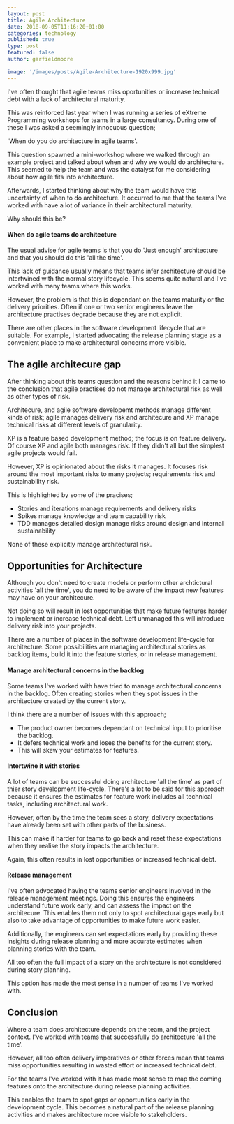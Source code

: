 ```yaml
---
layout: post
title: Agile Architecture
date: 2018-09-05T11:16:20+01:00
categories: technology
published: true
type: post
featured: false
author: garfieldmoore

image: '/images/posts/Agile-Architecture-1920x999.jpg'
---
```

I've often thought that agile teams miss oportunities or increase technical debt with a lack of architectural maturity.

This was reinforced last year when I was running a series of eXtreme Programming workshops for teams in a large consultancy.  During one of these I was asked a seemingly innocuous question;

'When do you do architecture in agile teams'.

This question spawned a mini-workshop where we walked through an example project and talked about when and why we would do architecture.  This seemed to help the team and was the catalyst for me considering about how agile fits into architecture.

Afterwards, I started thinking about why the team would have this uncertainty of when to do architecture.  It occurred to me that the teams I've worked with have a lot of variance in their architectural maturity.

Why should this be?

#### When do agile teams do architecture
The usual advise for agile teams is that you do 'Just enough' architecture and that you should do this 'all the time'.

This lack of guidance usually means that teams infer architecture should be intertwined with the normal story lifecycle.  This seems quite natural and I've worked with many teams where this works.  

However, the problem is that this is dependant on the teams maturity or the delivery priorities.  Often if one or two senior engineers leave the architecture practises degrade because they are not explicit.

There are other places in the software development lifecycle that are suitable. For example, I started advocating the release planning stage as a convenient place to make architectural concerns more visible.

## The agile architecure gap
After thinking about this teams question and the reasons behind it I came to the conclusion that agile practises do not manage architectural risk as well as other types of risk.

Architecure, and agile software developemt methods manage different kinds of risk; agile manages delivery risk and architecure and XP manage technical risks at different levels of granularity.

XP is a feature based development method; the focus is on feature delivery.  Of course XP and agile both manages risk.  If they didn't all but the simplest agile projects would fail.

However, XP is opinionated about the risks it manages.  It focuses risk around the most important risks to many projects; requirements risk and sustainability risk.

This is highlighted by some of the pracises;
  * Stories and iterations manage requirements and delivery risks
  * Spikes manage knowledge and team capability risk
  * TDD manages detailed design manage risks around design and internal sustainability

None of these explicitly manage architectural risk.

## Opportunities for Architecture
Although you don't need to create models or perform other archtictural activities 'all the time', you do need to be aware of the impact new features may have on your architecure.  

Not doing so will result in lost opportunities that make future features harder to implement or increase technical debt.  Left unmanaged this will introduce delivery risk into your projects.

There are a number of places in the software development life-cycle for architecture.  Some possibilities are managing architectural stories as backlog items, build it into the feature stories, or in release management.

#### Manage architectural concerns in the backlog
Some teams I've worked with have tried to manage architectural concerns in the backlog.  Often creating stories when they spot issues in the architecture created by the current story.

I think there are a number of issues with this approach;
* The product owner becomes dependant on technical input to prioritise the backlog.
* It defers technical work and loses the benefits for the current story.
* This will skew your estimates for features.

#### Intertwine it with stories
A lot of teams can be successful doing architecture 'all the time' as part of thier story development life-cycle.  There's a lot to be said for this approach because it ensures the estimates for feature work includes all technical tasks, including architectural work.

However, often by the time the team sees a story, delivery expectations have already been set with other parts of the business.

This can make it harder for teams to go back and reset these expectations when they realise the story impacts the architecture.

Again, this often results in lost opportunities or increased technical debt.

#### Release management
I've often advocated having the teams senior engineers involved in the release management meetings.  Doing this ensures the engineers understand future work early, and can assess the impact on the architecure.  This enables them not only to spot architectural gaps early but also to take advantage of opportunities to make future work easier.

Additionally, the engineers can set expectations early by providing these insights during release planning and more accurate estimates when planning stories with the team.

All too often the full impact of a story on the architecture is not considered during story planning.

This option has made the most sense in a number of teams I've worked with.

## Conclusion
Where a team does architecture depends on the team, and the project context.  I've worked with teams that successfully do architecture 'all the time'.

However, all too often delivery imperatives or other forces mean that teams miss opportunities resulting in wasted effort or increased technical debt.

For the teams I've worked with it has made most sense to map the coming features onto the architecture during release planning activities.  

This enables the team to spot gaps or opportunities early in the development cycle.  This becomes a natural part of the release planning activities and makes architecture more visible to stakeholders.
